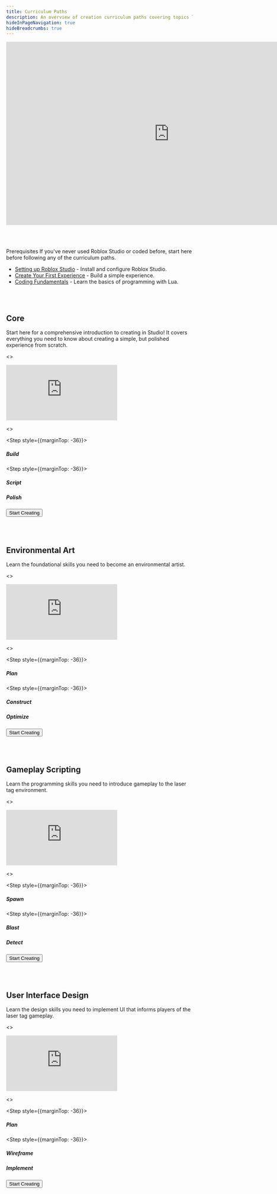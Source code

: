 ```yaml
---
title: Curriculum Paths
description: An overview of creation curriculum paths covering topics like modeling, scripting, and gameplay logic.
hideInPageNavigation: true
hideBreadcrumbs: true
---
```


<iframe width="880" height="495" src="https://www.youtube-nocookie.com/embed/DKzFkn7q8MQ" title="YouTube video player" frameborder="0" allow="accelerometer; autoplay; clipboard-write; encrypted-media; gyroscope; picture-in-picture; web-share" allowfullscreen></iframe>

<br /> <br />

<BaseAccordion>
<AccordionSummary>
<Typography variant="h4">Prerequisites</Typography>

</AccordionSummary>
<AccordionDetails>

<Typography variant="body2" color="textSecondary" component="p">
If you've never used Roblox Studio or coded before, start here before following any of the curriculum paths.
</Typography>

- [Setting up Roblox Studio](../../studio/setup.md) - Install
  and configure Roblox Studio.
- [Create Your First Experience](../first-experience/index.md) - Build a simple experience.
- [Coding Fundamentals](../../tutorials/fundamentals/coding-1/coding-fundamentals.md) - Learn the basics of programming with Lua.

</AccordionDetails>
</BaseAccordion>

<br /> <br />

<Card>

<CardContent>

<h2 style={{marginBottom: 12}}>Core</h2>

<Typography variant="body2" color="textSecondary" component="p">
Start here for a comprehensive introduction to creating in Studio! It covers
everything you need to know about creating a simple, but polished experience from scratch.
</Typography>

<>
<Grid
    alignItems="stretch"
    container
    direction="row">

<Grid item Large={6} XSmall={12} direction="column">

<div class="container"
style={{position: "relative", paddingBottom: "56.25%", height: 0}}>
<iframe src="https://www.youtube-nocookie.com/embed/zi0hIuPDyWc" title="YouTube video player" frameborder="0" allow="accelerometer; autoplay; clipboard-write; encrypted-media; gyroscope; picture-in-picture; web-share" allowfullscreen  style={{position: "absolute", top: 0, left: 0, width: "90%", height: "90%"}}></iframe>
</div>

</Grid>

<Grid item Large={6} XSmall={12} direction="column">

<>
<Stepper activeStep={3} orientation="vertical">

<Step style={{marginTop: -36}}>
<StepLabel optional="Create the basic structure of the world with in-Studio assets.">

<h5 style={{marginTop: 36}}>Build</h5>
</StepLabel>

</Step>

<Step style={{marginTop: -36}}>
<StepLabel
 optional="Create the gameplay for the experience using Luau scripts.">

<h5 style={{marginTop: 36}}>Script</h5>
</StepLabel>
</Step>
<Step style={{marginTop: -36}}>
<StepLabel optional="Add lighting, visual effects, and high-quality 3D assets." >
<h5 style={{marginTop: 36}}>Polish</h5>
</StepLabel>
</Step>
</Stepper>
</>

</Grid>

</Grid>
</>

<a href="../curriculums/core/index.md">
  <Button
    variant="contained"
    size="large">
  Start Creating
  </Button>
</a>
</CardContent>

</Card>

<br /> <br />

<Card>

<CardContent>

<h2 style={{marginBottom: 12}}>Environmental Art</h2>

<Typography variant="body2" color="textSecondary" component="p">
Learn the foundational skills you need to become an environmental artist.
</Typography>

<>
<Grid
    alignItems="stretch"
    container
    direction="row">

<Grid item Large={6} XSmall={12} direction="column">

<div class="container"
style={{position: "relative", paddingBottom: "56.25%", height: 0}}>
<iframe src="https://www.youtube-nocookie.com/embed/nwShvDmFHWc?si=2gk0n6cb9uq-48Ni" title="YouTube video player" frameborder="0" allow="accelerometer; autoplay; clipboard-write; encrypted-media; gyroscope; picture-in-picture; web-share" allowfullscreen  style={{position: "absolute", top: 0, left: 0, width: "90%", height: "90%"}}></iframe>
</div>

</Grid>

<Grid item Large={6} XSmall={12} direction="column">

<>
<Stepper activeStep={3} orientation="vertical">

<Step style={{marginTop: -36}}>
<StepLabel optional="Create a plan for your environment and necessary assets.">

<h5 style={{marginTop: 36}}>Plan</h5>
</StepLabel>

</Step>

<Step style={{marginTop: -36}}>
<StepLabel
 optional="Assemble and apply your asset library to the 3D space to bring your world to life.">

<h5 style={{marginTop: 36}}>Construct</h5>
</StepLabel>
</Step>
<Step style={{marginTop: -36}}>
<StepLabel optional="Configure your assets and Studio settings to keep your frame rate and performance levels high." >
<h5 style={{marginTop: 36}}>Optimize</h5>
</StepLabel>
</Step>
</Stepper>
</>

</Grid>

</Grid>
</>

<a href="../curriculums/environmental-art/index.md">
  <Button
    variant="contained"
    size="large">
  Start Creating
  </Button>
</a>
</CardContent>

</Card>

<br /> <br />

<Card>

<CardContent>

<h2 style={{marginBottom: 12}}>Gameplay Scripting</h2>

<Typography variant="body2" color="textSecondary" component="p">
Learn the programming skills you need to introduce gameplay to the laser tag environment.
</Typography>

<>
<Grid
    alignItems="stretch"
    container
    direction="row">

<Grid item Large={6} XSmall={12} direction="column">

<div class="container"
style={{position: "relative", paddingBottom: "56.25%", height: 0}}>
<iframe src="https://www.youtube-nocookie.com/embed/7iJKUUiKc0Y" title="YouTube video player" frameborder="0" allow="accelerometer; autoplay; clipboard-write; encrypted-media; gyroscope; picture-in-picture; web-share" allowfullscreen  style={{position: "absolute", top: 0, left: 0, width: "90%", height: "90%"}}></iframe>
</div>

</Grid>

<Grid item Large={6} XSmall={12} direction="column">

<>
<Stepper activeStep={3} orientation="vertical">

<Step style={{marginTop: -36}}>
<StepLabel optional="Spawn players into the environment, and respawn them once their health reaches zero.">

<h5 style={{marginTop: 36}}>Spawn</h5>
</StepLabel>

</Step>

<Step style={{marginTop: -36}}>
<StepLabel optional="Create a blast mechanic that is both accurate in the 3D space and satisfying to players.">

<h5 style={{marginTop: 36}}>Blast</h5>
</StepLabel>
</Step>
<Step style={{marginTop: -36}}>
<StepLabel optional="Implement laser detecting behavior that handles blast direction, verifies collision, and reduces player health." >

<h5 style={{marginTop: 36}}>Detect</h5>
</StepLabel>
</Step>
</Stepper>
</>

</Grid>

</Grid>
</>

<a href="../curriculums/gameplay-scripting/index.md">
  <Button
    variant="contained"
    size="large">
  Start Creating
  </Button>
</a>
</CardContent>

</Card>

<br /> <br />

<Card>

<CardContent>

<h2 style={{marginBottom: 12}}>User Interface Design</h2>

<Typography variant="body2" color="textSecondary" component="p">
Learn the design skills you need to implement UI that informs players of the laser tag gameplay.
</Typography>

<>
<Grid
    alignItems="stretch"
    container
    direction="row">

<Grid item Large={6} XSmall={12} direction="column">

<div class="container"
style={{position: "relative", paddingBottom: "56.25%", height: 0}}>
<iframe src="https://www.youtube-nocookie.com/embed/eqW9SINYeWg" title="YouTube video player" frameborder="0" allow="accelerometer; autoplay; clipboard-write; encrypted-media; gyroscope; picture-in-picture; web-share" allowfullscreen  style={{position: "absolute", top: 0, left: 0, width: "90%", height: "90%"}}></iframe>
</div>

</Grid>

<Grid item Large={6} XSmall={12} direction="column">

<>
<Stepper activeStep={3} orientation="vertical">

<Step style={{marginTop: -36}}>
<StepLabel optional="Plan an art style that drives all design decisions for your UI elements.">

<h5 style={{marginTop: 36}}>Plan</h5>
</StepLabel>

</Step>

<Step style={{marginTop: -36}}>
<StepLabel optional="Wireframe the structure and flow of the information you want to communicate to your players.">

<h5 style={{marginTop: 36}}>Wireframe</h5>
</StepLabel>
</Step>
<Step style={{marginTop: -36}}>
<StepLabel optional="Implement your UI layouts in Studio using both built-in and custom UI elements." >

<h5 style={{marginTop: 36}}>Implement</h5>
</StepLabel>
</Step>
</Stepper>
</>

</Grid>

</Grid>
</>

<a href="../curriculums/user-interface-design/index.md">
  <Button
    variant="contained"
    size="large">
  Start Creating
  </Button>
</a>
</CardContent>

</Card>

